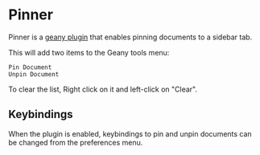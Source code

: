 # Pinner

Pinner is a [geany plugin](https://www.geany.org/support/plugins/) that
enables pinning documents to a sidebar tab.

This will add two items to the Geany tools menu:

    Pin Document
    Unpin Document

To clear the list, Right click on it and left-click on "Clear".

## Keybindings

When the plugin is enabled, keybindings to pin and unpin documents can be
changed from the preferences menu.
